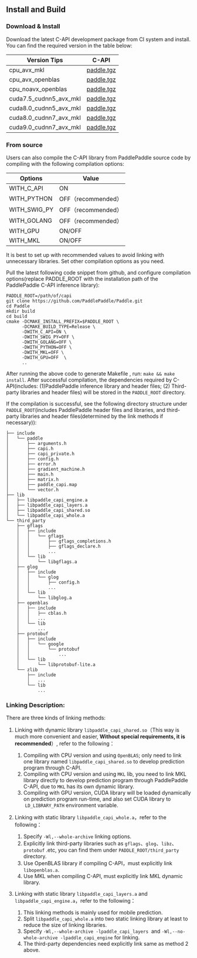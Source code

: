 ## Install and Build

### Download & Install 

  Download the latest C-API development package from CI system and install. You can find the required version in the table below:
<table>
<thead>
<tr>
<th>Version Tips</th>
<th>C-API</th>
</tr>
</thead>
<tbody>
<tr>
<td>cpu_avx_mkl</td>
<td><a href="https://guest:@paddleci.ngrok.io/repository/download/Manylinux1_CpuAvxCp27cp27mu/.lastSuccessful/paddle.tgz" rel="nofollow">paddle.tgz</a></td>
</tr>
<tr>
<td>cpu_avx_openblas</td>
<td><a href="https://guest:@paddleci.ngrok.io/repository/download/Manylinux1_CpuAvxOpenblas/.lastSuccessful/paddle.tgz" rel="nofollow">paddle.tgz</a></td>
</tr>
<tr>
<td>cpu_noavx_openblas</td>
<td><a href="https://guest:@paddleci.ngrok.io/repository/download/Manylinux1_CpuNoavxOpenblas/.lastSuccessful/paddle.tgz" rel="nofollow">paddle.tgz</a></td>
</tr>
<tr>
<td>cuda7.5_cudnn5_avx_mkl</td>
<td><a href="https://guest:@paddleci.ngrok.io/repository/download/Manylinux1_Cuda75cudnn5cp27cp27mu/.lastSuccessful/paddle.tgz" rel="nofollow">paddle.tgz</a></td>
</tr>
<tr>
<td>cuda8.0_cudnn5_avx_mkl</td>
<td><a href="https://guest:@paddleci.ngrok.io/repository/download/Manylinux1_Cuda80cudnn5cp27cp27mu/.lastSuccessful/paddle.tgz" rel="nofollow">paddle.tgz</a></td>
</tr>
<tr>
<td>cuda8.0_cudnn7_avx_mkl</td>
<td><a href="https://guest:@paddleci.ngrok.io/repository/download/Manylinux1_Cuda8cudnn7cp27cp27mu/.lastSuccessful/paddle.tgz" rel="nofollow">paddle.tgz</a></td>
</tr>
<tr>
<td>cuda9.0_cudnn7_avx_mkl</td>
<td><a href="https://guest:@paddleci.ngrok.io/repository/download/Manylinux1_Cuda90cudnn7avxMkl/.lastSuccessful/paddle.tgz" rel="nofollow">paddle.tgz</a></td>
</tr>
</tbody></table>

### From source

  Users can also compile the C-API library from PaddlePaddle source code by compiling with the following compilation options:
  
<table>
<thead>
<tr>
<th>Options</th>
<th>Value</th>
</tr>
</thead>
<tbody>
<tr>
<td>WITH_C_API</td>
<td>ON</td>
</tr>
<tr>
<td>WITH_PYTHON</td>
<td>OFF（recommended）</td>
</tr>
<tr>
<td>WITH_SWIG_PY</td>
<td>OFF（recommended）</td>
</tr>
<tr>
<td>WITH_GOLANG</td>
<td>OFF（recommended）</td>
</tr>
<tr>
<td>WITH_GPU</td>
<td>ON/OFF</td>
</tr>
<tr>
<td>WITH_MKL</td>
<td>ON/OFF</td>
</tr></tbody></table>

It is best to set up with recommended values to avoid linking with unnecessary libraries. Set other compilation options as you need.

Pull the latest following code snippet from github, and configure compilation options(replace PADDLE_ROOT with the installation path of the PaddlePaddle C-API inference library):

```shell
PADDLE_ROOT=/path/of/capi
git clone https://github.com/PaddlePaddle/Paddle.git
cd Paddle
mkdir build
cd build
cmake -DCMAKE_INSTALL_PREFIX=$PADDLE_ROOT \
      -DCMAKE_BUILD_TYPE=Release \
      -DWITH_C_API=ON \
      -DWITH_SWIG_PY=OFF \
      -DWITH_GOLANG=OFF \
      -DWITH_PYTHON=OFF \
      -DWITH_MKL=OFF \
      -DWITH_GPU=OFF  \
      ..
```

After running the above code to generate Makefile , run: `make && make install`.  After successful compilation, the dependencies required by C-API(includes: (1)PaddlePaddle inference library and header files; (2) Third-party libraries and header files) will be stored in the `PADDLE_ROOT` directory.

If the compilation is successful, see the following directory structure under `PADDLE_ROOT`(includes PaddlePaddle header files and libraries, and third-party libraries and header files(determined by the link methods if necessary)):

```text
├── include
│   └── paddle
│       ├── arguments.h
│       ├── capi.h
│       ├── capi_private.h
│       ├── config.h
│       ├── error.h
│       ├── gradient_machine.h
│       ├── main.h
│       ├── matrix.h
│       ├── paddle_capi.map
│       └── vector.h
├── lib
│   ├── libpaddle_capi_engine.a
│   ├── libpaddle_capi_layers.a
│   ├── libpaddle_capi_shared.so
│   └── libpaddle_capi_whole.a
└── third_party
    ├── gflags
    │   ├── include
    │   │   └── gflags
    │   │       ├── gflags_completions.h
    │   │       ├── gflags_declare.h
    │   │       ...
    │   └── lib
    │       └── libgflags.a
    ├── glog
    │   ├── include
    │   │   └── glog
    │   │       ├── config.h
    │   │       ...
    │   └── lib
    │       └── libglog.a
    ├── openblas
    │   ├── include
    │   │   ├── cblas.h
    │   │   ...
    │   └── lib
    │       ...
    ├── protobuf
    │   ├── include
    │   │   └── google
    │   │       └── protobuf
    │   │           ...
    │   └── lib
    │       └── libprotobuf-lite.a
    └── zlib
        ├── include
        │   ...
        └── lib
            ...

```

### Linking Description:

There are three kinds of linking methods:

1. Linking with dynamic library `libpaddle_capi_shared.so`（This way is much more convenient and easier, **Without special requirements, it is recommended**）, refer to the following：
    1. Compiling with CPU version and using `OpenBLAS`; only need to link one library named `libpaddle_capi_shared.so` to develop prediction program through C-API.
    1. Compiling with CPU version and using `MKL` lib, you need to link MKL library directly to develop prediction program through PaddlePaddle C-API, due to `MKL` has its own dynamic library.
    1. Compiling with GPU version, CUDA library will be loaded dynamically on prediction program run-time, and also set CUDA library to  `LD_LIBRARY_PATH` environment variable.

2. Linking with static library `libpaddle_capi_whole.a`，refer to the following：
    1. Specify `-Wl,--whole-archive` linking options.
    1. Explicitly link third-party libraries such as `gflags`、`glog`、`libz`、`protobuf` .etc, you can find them under `PADDLE_ROOT/third_party` directory.
    1. Use OpenBLAS library if compiling C-API，must explicitly link `libopenblas.a`.
    1. Use MKL when compiling C-API, must explicitly link MKL dynamic library.

3. Linking with static library `libpaddle_capi_layers.a` and `libpaddle_capi_engine.a`，refer to the following：
    1. This linking methods is mainly used for mobile prediction.
    1. Split `libpaddle_capi_whole.a` into two static linking library at least to reduce the size of linking libraries.
    1. Specify `-Wl,--whole-archive -lpaddle_capi_layers`  and  `-Wl,--no-whole-archive -lpaddle_capi_engine` for linking.
    1. The third-party dependencies need explicitly link same as method 2 above. 
